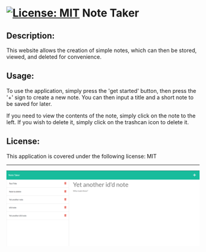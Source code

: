 # [![License: MIT](https://img.shields.io/badge/License-MIT-yellow.svg)](https://opensource.org/licenses/MIT) Note Taker

## Description:

This website allows the creation of simple notes, which can then be stored, viewed, and deleted for convenience.

## Usage:

To use the application, simply press the 'get started' button, then press the '+' sign to create a new note. You can then input a title and a short note to be saved for later.

If you need to view the contents of the note, simply click on the note to the left. If you wish to delete it, simply click on the trashcan icon to delete it.

## License:

This application is covered under the following license: MIT

- - -

![A preview of the website itself.](./assets/preview.png)